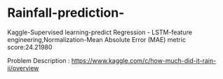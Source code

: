 # Rainfall-prediction-
Kaggle-Supervised learning-predict Regression - LSTM-feature engineering,Normalization-Mean Absolute Error (MAE) metric score:24.21980

Problem Description :
https://www.kaggle.com/c/how-much-did-it-rain-ii/overview
